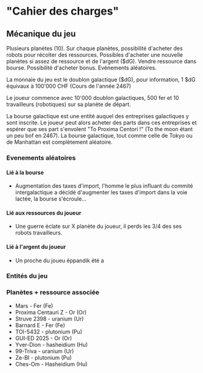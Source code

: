 # "Cahier des charges"

## Mécanique du jeu
Plusieurs planètes (10). Sur chaque planètes, possibilité d'acheter des robots pour récolter des ressources. Possibles d'acheter une nouvelle planètes si assez de ressource et de l'argent ($dG). Vendre ressource dans bourse. Possibilité d'acheter bonus. Evénements aléatoires.

La monnaie du jeu est le doublon galactique ($dG), pour information, 1 $dG équivaux à 100'000 CHF (Cours de l'année 2467)

Le joueur commence avec 10'000 doublon galactiques, 500 fer et 10 travailleurs (robotiques) sur sa planète de départ.

La bourse galactique est une entité auquel des entreprises galactiques y sont inscrite. Le joueur peut alors acheter des parts dans ces entreprises et espérer que ses part s'envolent "To Proxima Centori !" (To the moon étant un peu bof en 2467). La bourse galactique, tout comme celle de Tokyo ou de Manhattan est complètement aléatoire.

### Evenements aléatoires

#### Lié à la bourse 
- Augmentation des taxes d'import, l'homme le plus influant du commité intergalactique a décidé d'augmenter les taxes d'import dans la voie lactée, la bourse s'écroule...
#### Lié aux ressources du joueur
- Une guerre éclate sur X planète du joueur, il perds les 3/4 des ses robots travailleurs.
#### Lié à l'argent du joueur
- Un proche du joueu
éppandik été a 



### Entités du jeu
### Planètes + ressource associée
- Mars               - Fer (Fe)
- Proxima Centauri Z - Or (Or)
- Struve 2398        - uranium (Ur)
- Barnard E          - Fer (Fe)
- TOI-5432           - plutonium (Pu)
- GUI-ED 2025        - Or (Or)
- Yver-Dion          - hasheidium (Hu)
- 99-Triva           - uranium (Ur)
- Ze-BI              - plutonium (Pu)
- Ches-Om            - Hasheidium (Hu)



